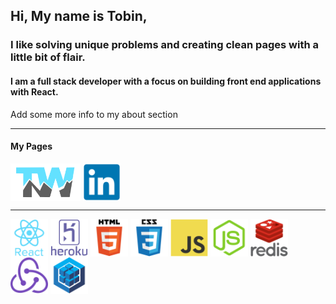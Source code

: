 ## Hi, My name is Tobin,
### I like solving unique problems and creating clean pages with a little bit of flair.
#### I am a full stack developer with a focus on building front end applications with React.
Add some more info to my about section
______________________________________
#### My Pages
<a href="https://tkwaterss.github.io/" target="blank"><img align="center" src="./Drawing-4.sketchpad (3).png" height="60" /></a>
<a href="https://www.linkedin.com/in/tobinkwaters/" target="blank"><img align="center" src="https://github.com/devicons/devicon/blob/master/icons/linkedin/linkedin-original.svg" height="60" alt="linkedin" /></a>
______________________________________
<a href="https://github.com/devicons/devicon/blob/master/icons/react/react-original-wordmark.svg" target="blank"><img align="center" src="https://github.com/devicons/devicon/blob/master/icons/react/react-original-wordmark.svg" height="60" /></a>
<a href="https://github.com/devicons/devicon/blob/master/icons/heroku/heroku-original-wordmark.svg" target="blank"><img align="center" src="https://github.com/devicons/devicon/blob/master/icons/heroku/heroku-original-wordmark.svg" height="60" alt="heroku" /></a>
<a href="https://github.com/devicons/devicon/blob/master/icons/html5/html5-original-wordmark.svg" target="blank"><img align="center" src="https://github.com/devicons/devicon/blob/master/icons/html5/html5-original-wordmark.svg" height="60" alt="HTML5" /></a>
<a href="https://github.com/devicons/devicon/blob/master/icons/css3/css3-original-wordmark.svg" target="blank"><img align="center" src="https://github.com/devicons/devicon/blob/master/icons/css3/css3-original-wordmark.svg" height="60" alt="CSS3" /></a>
<a href="https://github.com/devicons/devicon/blob/master/icons/javascript/javascript-original.svg" target="blank"><img align="center" src="https://github.com/devicons/devicon/blob/master/icons/javascript/javascript-original.svg" height="60" alt="Javascript" /></a>
<a href="https://github.com/devicons/devicon/blob/master/icons/nodejs/nodejs-original.svg" target="blank"><img align="center" src="https://github.com/devicons/devicon/blob/master/icons/nodejs/nodejs-original.svg" height="60" alt="nodejs" /></a>
<a href="https://github.com/devicons/devicon/blob/master/icons/redis/redis-original-wordmark.svg" target="blank"><img align="center" src="https://github.com/devicons/devicon/blob/master/icons/redis/redis-original-wordmark.svg" height="60" alt="redis" /></a>
<a href="https://github.com/devicons/devicon/blob/master/icons/redux/redux-original.svg" target="blank"><img align="center" src="https://github.com/devicons/devicon/blob/master/icons/redux/redux-original.svg" height="60" alt="redux" /></a>
<a href="https://github.com/devicons/devicon/blob/master/icons/sequelize/sequelize-original.svg" target="blank"><img align="center" src="https://github.com/devicons/devicon/blob/master/icons/sequelize/sequelize-original.svg" height="60" alt="sequelize" /></a>




<!--
**tkwaterss/tkwaterss** is a ✨ _special_ ✨ repository because its `README.md` (this file) appears on your GitHub profile.

Here are some ideas to get you started:

- 🔭 I’m currently working on ...
- 🌱 I’m currently learning ...
- 👯 I’m looking to collaborate on ...
- 🤔 I’m looking for help with ...
- 💬 Ask me about ...
- 📫 How to reach me: ...
- 😄 Pronouns: ...
- ⚡ Fun fact: ...
-->
